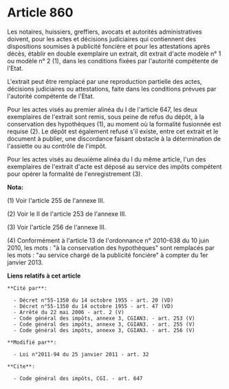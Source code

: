# Article 860

Les notaires, huissiers, greffiers, avocats et autorités administratives doivent, pour les actes et décisions judiciaires qui
contiennent des dispositions soumises à publicité foncière et pour les attestations après décès, établir en double exemplaire
un extrait, dit extrait d'acte modèle n° 1 ou modèle n° 2 (1), dans les conditions fixées par l'autorité compétente de
l'Etat.

L'extrait peut être remplacé par une reproduction partielle des actes, décisions judiciaires ou attestations, faite dans les
conditions prévues par l'autorité compétente de l'Etat. 

Pour les actes visés au premier alinéa du I de l'article 647, les deux exemplaires de l'extrait sont remis, sous peine de
refus du dépôt, à la conservation des hypothèques (1), au moment où la formalité fusionnée est requise (2). Le dépôt est
également refusé s'il existe, entre cet extrait et le document à publier, une discordance faisant obstacle à la détermination
de l'assiette ou au contrôle de l'impôt. 

Pour les actes visés au deuxième alinéa du I du même article, l'un des exemplaires de l'extrait d'acte est déposé au service
des impôts compétent pour opérer la formalité de l'enregistrement (3).

**Nota:**

(1) Voir l'article 255 de l'annexe III.

(2) Voir le II de l'article 253 de l'annexe III.

(3) Voir l'article 256 de l'annexe III.

(4) Conformément à l'article 13 de l'ordonnance n° 2010-638 du 10 juin 2010, les mots : "à la conservation des hypothèques"
sont remplacés par les mots : "au service chargé de la publicité foncière" à compter du 1er janvier 2013.

**Liens relatifs à cet article**

	**Cité par**:

	  - Décret n°55-1350 du 14 octobre 1955 - art. 20 (VD)
	  - Décret n°55-1350 du 14 octobre 1955 - art. 47 (VD)
	  - Arrêté du 22 mai 2006 - art. 2 (V)
	  - Code général des impôts, annexe 3, CGIAN3. - art. 253 (V)
	  - Code général des impôts, annexe 3, CGIAN3. - art. 255 (V)
	  - Code général des impôts, annexe 3, CGIAN3. - art. 256 (V)

	**Modifié par**:

	  - Loi n°2011-94 du 25 janvier 2011 - art. 32

	**Cite**:

	  - Code général des impôts, CGI. - art. 647

